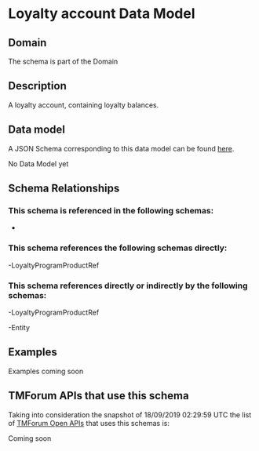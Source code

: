 # Loyalty account Data Model

## Domain

The  schema is part of the  Domain

## Description

A loyalty account, containing loyalty balances.

## Data model

A JSON Schema corresponding to this data model can be found
[here](https://github.com/tmforum-rand/schemas/blob/master/Product/LoyaltyAccount.schema.json).

No Data Model yet

## Schema Relationships

### This schema is referenced in the following schemas:

-

### This schema references the following schemas directly:

-LoyaltyProgramProductRef

### This schema references directly or indirectly by the following schemas:

-LoyaltyProgramProductRef

-Entity



## Examples

Examples coming soon

## TMForum APIs that use this schema

Taking into consideration the snapshot of 18/09/2019 02:29:59 UTC the list of [TMForum Open APIs](https://www.tmforum.org/open-apis/) that uses this schemas is:

Coming soon